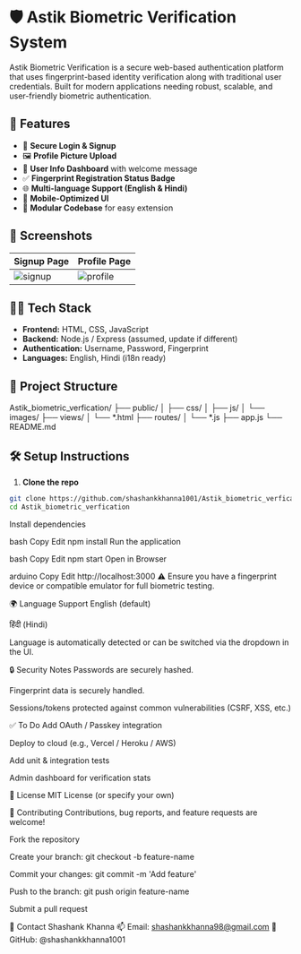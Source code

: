 # 🛡️ Astik Biometric Verification System

Astik Biometric Verification is a secure web-based authentication platform that uses fingerprint-based identity verification along with traditional user credentials. Built for modern applications needing robust, scalable, and user-friendly biometric authentication.

## 🚀 Features

- 🔐 **Secure Login & Signup**
- 🖼️ **Profile Picture Upload**
- 📇 **User Info Dashboard** with welcome message
- ✅ **Fingerprint Registration Status Badge**
- 🌐 **Multi-language Support (English & Hindi)**
- 📱 **Mobile-Optimized UI**
- 🧩 **Modular Codebase** for easy extension

## 📸 Screenshots

| Signup Page | Profile Page |
|-------------|--------------|
| ![signup](screenshots/signup.png) | ![profile](screenshots/profile.png) |

## 🧑‍💻 Tech Stack

- **Frontend:** HTML, CSS, JavaScript
- **Backend:** Node.js / Express (assumed, update if different)
- **Authentication:** Username, Password, Fingerprint
- **Languages:** English, Hindi (i18n ready)

## 📂 Project Structure

Astik_biometric_verfication/
├── public/
│ ├── css/
│ ├── js/
│ └── images/
├── views/
│ └── *.html
├── routes/
│ └── *.js
├── app.js
└── README.md


## 🛠️ Setup Instructions

1. **Clone the repo**

```bash
git clone https://github.com/shashankkhanna1001/Astik_biometric_verfication.git
cd Astik_biometric_verfication

```

Install dependencies

bash
Copy
Edit
npm install
Run the application

bash
Copy
Edit
npm start
Open in Browser

arduino
Copy
Edit
http://localhost:3000
⚠️ Ensure you have a fingerprint device or compatible emulator for full biometric testing.

🌍 Language Support
English (default)

हिंदी (Hindi)

Language is automatically detected or can be switched via the dropdown in the UI.

🔒 Security Notes
Passwords are securely hashed.

Fingerprint data is securely handled.

Sessions/tokens protected against common vulnerabilities (CSRF, XSS, etc.)

✅ To Do
 Add OAuth / Passkey integration

 Deploy to cloud (e.g., Vercel / Heroku / AWS)

 Add unit & integration tests

 Admin dashboard for verification stats

📜 License
MIT License (or specify your own)

🤝 Contributing
Contributions, bug reports, and feature requests are welcome!

Fork the repository

Create your branch: git checkout -b feature-name

Commit your changes: git commit -m 'Add feature'

Push to the branch: git push origin feature-name

Submit a pull request

📧 Contact
Shashank Khanna
📫 Email: shashankkhanna98@gmail.com
🔗 GitHub: @shashankkhanna1001
